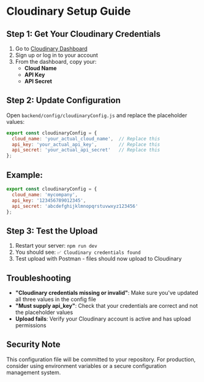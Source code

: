 # Cloudinary Setup Guide

## Step 1: Get Your Cloudinary Credentials

1. Go to [Cloudinary Dashboard](https://cloudinary.com/console)
2. Sign up or log in to your account
3. From the dashboard, copy your:
   - **Cloud Name**
   - **API Key**
   - **API Secret**

## Step 2: Update Configuration

Open `backend/config/cloudinaryConfig.js` and replace the placeholder values:

```javascript
export const cloudinaryConfig = {
  cloud_name: 'your_actual_cloud_name',  // Replace this
  api_key: 'your_actual_api_key',        // Replace this
  api_secret: 'your_actual_api_secret'   // Replace this
};
```

## Example:
```javascript
export const cloudinaryConfig = {
  cloud_name: 'mycompany',
  api_key: '123456789012345',
  api_secret: 'abcdefghijklmnopqrstuvwxyz123456'
};
```

## Step 3: Test the Upload

1. Restart your server: `npm run dev`
2. You should see: `✅ Cloudinary credentials found`
3. Test upload with Postman - files should now upload to Cloudinary

## Troubleshooting

- **"Cloudinary credentials missing or invalid"**: Make sure you've updated all three values in the config file
- **"Must supply api_key"**: Check that your credentials are correct and not the placeholder values
- **Upload fails**: Verify your Cloudinary account is active and has upload permissions

## Security Note

This configuration file will be committed to your repository. For production, consider using environment variables or a secure configuration management system. 